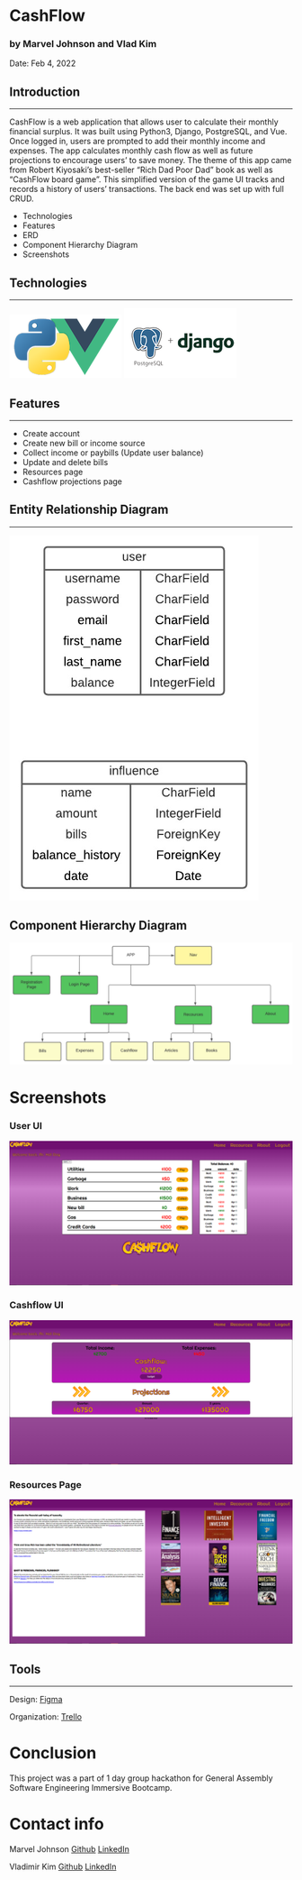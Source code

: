 # CashFlow
### by Marvel Johnson and Vlad Kim
Date: Feb 4, 2022

## Introduction
____________

  

CashFlow is a web application that allows user to calculate their monthly financial surplus. It was built using Python3, Django, PostgreSQL, and Vue. Once logged in, users are prompted to add their monthly income and expenses. The app calculates monthly cash flow as well as future projections to encourage users’ to save money. The theme of this app came from Robert Kiyosaki’s best-seller “Rich Dad Poor Dad” book as well as “CashFlow board game”. This simplified version of the game UI tracks and records a history of users’ transactions. The back end was set up with full CRUD.




* Technologies
* Features
* ERD
* Component Hierarchy Diagram
* Screenshots



## Technologies
_____________

![](./public/1_9JPzJJ6ttsezVnWrrSh2bw.png)
![](./public/1_bWE-II6fsnV7my9vWLoyxQ.png)


## Features
____
* Create account
* Create new bill or income source
* Collect income or paybills (Update user balance)
* Update and delete bills
* Resources page 
* Cashflow projections page

## Entity Relationship Diagram
_____
![](./public/erd.jpeg)

## Component Hierarchy Diagram
![](./public/chd.jpeg)


# Screenshots

### User UI

![](./public/main.png)

### Cashflow UI

![](./public/cashflow.png)

### Resources Page

![](./public/resources.png)



## Tools
____

Design: [Figma](https://www.figma.com/file/NrqKCiDZGDnoD6MxyVzyCL/Cashflow-Screen?node-id=0%3A1)

Organization: [Trello](https://trello.com/b/cC4oqQWh/u4hackathon)


# Conclusion

This project was a part of 1 day group hackathon for General Assembly Software Engineering Immersive Bootcamp.



# Contact info

Marvel Johnson [Github](https://github.com/MarvJohnson) 
[LinkedIn](https://www.linkedin.com/in/marvel-johnson/)

Vladimir Kim [Github](https://github.com/vladkim91)
[LinkedIn](https://www.linkedin.com/in/vladimir-akim/)